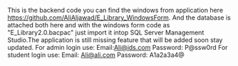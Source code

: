 This is the backend code you can find the windows from application here https://github.com/AliAljawad/E_Library_WindowsForm. And the database is attached both here and with the windows form code as "E_Library2.0.bacpac" just import it intop SQL Server Management Studio.The application is still missing feature that will be added soon stay updated.
For admin login use:
Email:Ali@ids.com
Password: P@ssw0rd
For student login use:
Email: Ali@ali.com
Password: A1a2a3a4@
